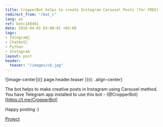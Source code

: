 ```yaml
---
title: CropperBot helps to create Instagram Carousel Posts (for FREE)
redirect_from: "/bot_c"
lang: en
ref: botc180401
date: 2018-04-01 03:00:01 +03:00
tags:
- Telegram💬
- Chatbot🤖
- Python
- Instagram
layout: post
header:
  teaser: "/images/cb.jpg"
---
```


![image-center]({{ page.header.teaser }}){: .align-center}

The bot helps to make creative posts in Instagram using Carousel method. You have Telegram app installed to use this bot - (@CropperBot)[https://t.me/CropperBot]

Happy posting :)

[Project](https://github.com/akarazeevprojects/CropperBot)
